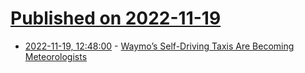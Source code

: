 # [Published on 2022-11-19](index.md)

* [2022-11-19, 12:48:00](https://soylentnews.org/article.pl?sid=22/11/18/1415255&from=rss) - [Waymo’s Self-Driving Taxis Are Becoming Meteorologists](https://soylentnews.org/article.pl?sid=22/11/18/1415255&from=rss)
